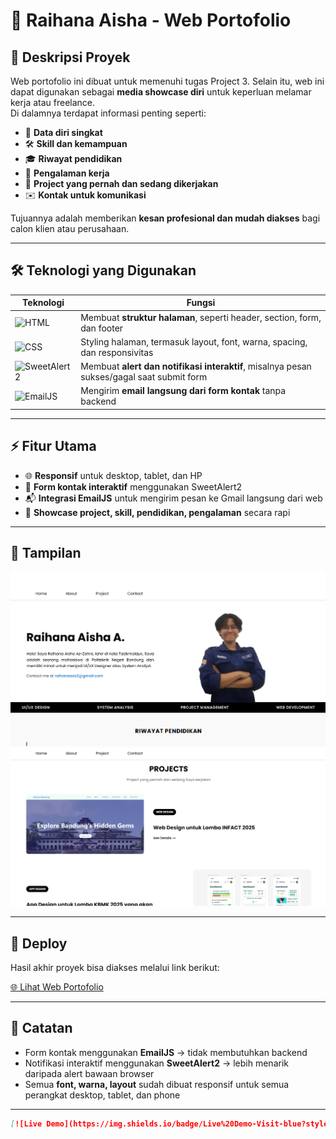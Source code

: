 # 🌟 Raihana Aisha - Web Portofolio

## 📄 Deskripsi Proyek
Web portofolio ini dibuat untuk memenuhi tugas Project 3. Selain itu, web ini dapat digunakan sebagai **media showcase diri** untuk keperluan melamar kerja atau freelance.  
Di dalamnya terdapat informasi penting seperti:  

- 👤 **Data diri singkat**  
- 🛠️ **Skill dan kemampuan**  
- 🎓 **Riwayat pendidikan**  
- 💼 **Pengalaman kerja**  
- 📁 **Project yang pernah dan sedang dikerjakan**  
- ✉️ **Kontak untuk komunikasi**  

Tujuannya adalah memberikan **kesan profesional dan mudah diakses** bagi calon klien atau perusahaan.

---

## 🛠️ Teknologi yang Digunakan

| Teknologi | Fungsi |
|-----------|--------|
| ![HTML](https://img.shields.io/badge/HTML-E34F26?style=flat-square&logo=html5&logoColor=white) | Membuat **struktur halaman**, seperti header, section, form, dan footer |
| ![CSS](https://img.shields.io/badge/CSS-1572B6?style=flat-square&logo=css3&logoColor=white) | Styling halaman, termasuk layout, font, warna, spacing, dan responsivitas |
| ![SweetAlert2](https://img.shields.io/badge/SweetAlert2-FF7139?style=flat-square) | Membuat **alert dan notifikasi interaktif**, misalnya pesan sukses/gagal saat submit form |
| ![EmailJS](https://img.shields.io/badge/EmailJS-FF69B4?style=flat-square) | Mengirim **email langsung dari form kontak** tanpa backend |

---

## ⚡ Fitur Utama
- 🌐 **Responsif** untuk desktop, tablet, dan HP  
- 📨 **Form kontak interaktif** menggunakan SweetAlert2  
- 📬 **Integrasi EmailJS** untuk mengirim pesan ke Gmail langsung dari web  
- 📂 **Showcase project, skill, pendidikan, pengalaman** secara rapi  

---

## 🎨 Tampilan
![Demo Hero Section](assets/hero-demo.png)  
![Demo Form Kontak](assets/projects-demo.png)  

---

## 🚀 Deploy
Hasil akhir proyek bisa diakses melalui link berikut:  

[🌐 Lihat Web Portofolio](#)  

---

## 📌 Catatan
- Form kontak menggunakan **EmailJS** → tidak membutuhkan backend  
- Notifikasi interaktif menggunakan **SweetAlert2** → lebih menarik daripada alert bawaan browser  
- Semua **font, warna, layout** sudah dibuat responsif untuk semua perangkat  desktop, tablet, dan phone

---


```markdown
[![Live Demo](https://img.shields.io/badge/Live%20Demo-Visit-blue?style=flat-square)](#)
